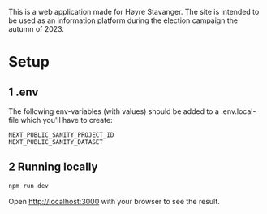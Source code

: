 This is a web application made for Høyre Stavanger. The site is intended to be used as an information platform during the election campaign the autumn of 2023.

# Setup

## 1 .env

The following env-variables (with values) should be added to a .env.local-file which you'll have to create:

```
NEXT_PUBLIC_SANITY_PROJECT_ID
NEXT_PUBLIC_SANITY_DATASET
```

## 2 Running locally

```bash
npm run dev
```

Open [http://localhost:3000](http://localhost:3000) with your browser to see the result.
